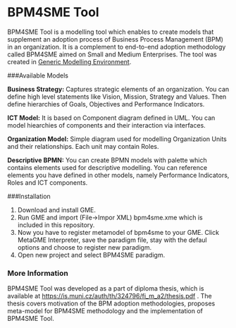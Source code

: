 BPM4SME Tool
============

BPM4SME Tool is a modelling tool which enables to create models that supplement an adoption process of Business Process Management (BPM) in an organization. It is a complement to end-to-end adoption methodology called BPM4SME aimed on Small and Medium Enterprises. The tool was created in [Generic Modelling Environment](http://http://w3.isis.vanderbilt.edu/Projects/gme/).

###Available Models

**Business Strategy:** Captures strategic elements of an organization. You can define high level statements like Vision, Mission, Strategy and Values. Then define hierarchies of Goals, Objectives and Performance Indicators.

**ICT Model:** It is based on Component diagram defined in UML. You can model hiearchies of components and their interaction via interfaces.

**Organization Model:** Simple diagram used for modelling Organization Units and their relationships. Each unit may contain Roles.

**Descriptive BPMN:** You can create BPMN models with palette which contains elements used for descriptive modelling. You can reference elements you have defined in other models, namely Performance Indicators, Roles and ICT components.

###Installation
1. Download and install GME.
2. Run GME and import (File->Impor XML) bpm4sme.xme which is included in this repository.
3. Now you have to register metamodel of bpm4sme to your GME. Click MetaGME Interpreter, save the paradigm file, stay with the defaul options and choose to register new paradigm.
4. Open new project and select BPM4SME paradigm.

### More Information
BPM4SME Tool was developed as a part of diploma thesis, which is available at https://is.muni.cz/auth/th/324796/fi_m_a2/thesis.pdf . The thesis covers motivation of the BPM adoption methodologies, proposes meta-model for BPM4SME methodology and the implementation of BPM4SME Tool.

